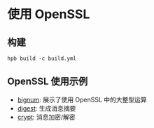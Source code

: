 # 使用 OpenSSL

## 构建
```
hpb build -c build.yml
```

## OpenSSL 使用示例
* [bignum](./example/bignum/bignum.c): 展示了使用 OpenSSL 中的大整型运算
* [digest](./example/digest/msg_digest.c): 生成消息摘要
* [crypt](./example/crypt/msg_crypt.c): 消息加密/解密
